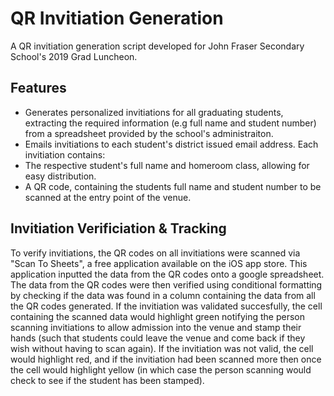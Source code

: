 # QR Invitiation Generation
A QR invitiation generation script developed for John Fraser Secondary School's 2019 Grad Luncheon. 

## Features
* Generates personalized invitiations for all graduating students, extracting the required information (e.g full name and student number) from a spreadsheet provided by the school's administraiton. 
* Emails invitiations to each student's district issued email address. 
Each invitiation contains:
* The respective student's full name and homeroom class, allowing for easy distribution. 
* A QR code, containing the students full name and student number to be scanned at the entry point of the venue. 

## Invitiation Verificiation & Tracking
To verify invitiations, the QR codes on all invitiations were scanned via "Scan To Sheets", a free application available on the iOS app store. This application inputted the data from the QR codes onto a google spreadsheet. The data from the QR codes were then verified using conditional formatting by checking if the data was found in a column containing the data from all the QR codes generated. If the invitiation was validated succesfully, the cell containing the scanned data would highlight green notifying the person scanning invitiations to allow admission into the venue and stamp their hands (such that students could leave the venue and come back if they wish without having to scan again). If the invitiation was not valid, the cell would highlight red, and if the invitiation had been scanned more then once the cell would highlight yellow (in which case the person scanning would check to see if the student has been stamped).

